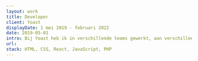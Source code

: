 ```yaml
---
layout: work
title: Developer
client: Yoast
displayDate: 1 mei 2019 - februari 2022
date: 2019-05-01
intro: Bij Yoast heb ik in verschillende teams gewerkt, aan verschillende projecten binnen het bedrijf. Zo heb ik gewerkt aan yoast.com en het klantenportaal MyYoast, ben ik developer geweest in een dedicated front-end team en werk ik nu aan React components voor gebruik in de de Yoast SEO WordPress plugin en andere add-ons.
url:
stack: HTML, CSS, React, JavaScript, PHP
---
```


